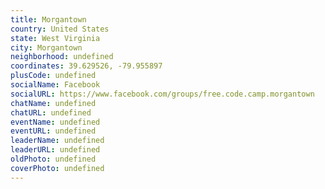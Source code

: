 ```yaml
---
title: Morgantown
country: United States
state: West Virginia
city: Morgantown
neighborhood: undefined
coordinates: 39.629526, -79.955897
plusCode: undefined
socialName: Facebook
socialURL: https://www.facebook.com/groups/free.code.camp.morgantown
chatName: undefined
chatURL: undefined
eventName: undefined
eventURL: undefined
leaderName: undefined
leaderURL: undefined
oldPhoto: undefined
coverPhoto: undefined
---
```

